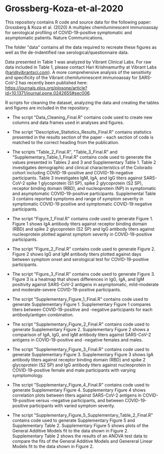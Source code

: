 # Grossberg-Koza-et-al-2020
This repository contains R code and source data for the following paper: Grossberg &amp; Koza et al. (2020) A multiplex chemiluminescent immunoassay for serological profiling of COVID-19-positive symptomatic and asymptomatic patients. Nature Communications. 

The folder "data" contains all the data required to recreate these figures as well as the de-indentified raw serological/questionnaire data. 

Data presented in Table 1 was analyzed by Vibrant Clinical Labs. For raw data included in Table 1, please contact Hari Krishnamurthy at Vibrant Labs (hari@vibrantsci.com). A more comprehensive analysis of the sensitivity and specificity of the Vibrant chemiluminescent immunoassay for SARS-CoV-2 has recently been published here: https://journals.plos.org/plosone/article?id=10.1371/journal.pone.0242655#sec006. 

R scripts for cleaning the dataset, analyzing the data and creating the tables and figures are included in the repository:

- The script "Data_Cleaning_Final.R" contains code used to create new columns and data frames used in analyses and figures. 

- The script "Descriptive_Statistics_Results_Final.R" contains statistics presented in the results section of the paper - each section of code is matched to the correct heading from the publication. 

- The scripts "Table_2_Final.R", "Table_3_Final.R" and "Supplementary_Table_1_Final.R" contains code used to generate the values presented in Tables 2 and 3 and Supplementary Table 1. Table 2 investigates demographic and clinical characteristics of the Colorado cohort including COVID-19-positive and COVID-19-negative participants. Table 3 investigates IgM, IgA, and IgG titers against SARS-CoV-2 spike 1 glycoprotein (S1 SP), spike 2 glycoprotein (S2 SP), receptor binding domain (RBD), and nucleoprotein (NP) in symptomatic and asymptomatic COVID-19-positive participants. Supplemental Table 3 contains reported symptoms and range of symptom severity in symptomatic COVID-19 positive and symptomatic COVID-19 negative participants.

- The script "Figure_1_Final.R" contains code used to generate Figure 1. Figure 1 shows IgA antibody titers against receptor binding domain (RBD) and spike 2 glycoprotein (S2 SP) and IgG antibody titers against nucleoprotein plotted against symptom severity in COVID-19-positive participants. 

- The script "Figure_2_Final.R" contains code used to generate Figure 2. Figure 2 shows IgG and IgM antibody titers plotted against days between symptom onset and serological test for COVID-19-positive participants. 

- The script "Figure_3_Final.R" contains code used to generate Figure 3. Figure 3 is a heatmap that shows differences in IgG, IgA, and IgM positivity against SARS-CoV-2 antigens in asymptomatic, mild-moderate and moderate-severe COVID-19-positive participants. 

- The script "Supplementary_Figure_1_Final.R" contains code used to generate Supplementary Figure 1. Supplementary Figure 1 compares titers between COVID-19-positive and -negative participants for each antibody/antigen combination.

- The script "Supplementary_Figure_2_Final.R" contains code used to generate Supplementary Figure 2. Supplementary Figure 2 shows a comparison of IgA, IgG, and IgM antibody titers against SARS-CoV-2 antigens in COVID-19-positive and -negative females and males.

- The script "Supplementary_Figure_3_Final.R" contains code used to generate Supplementary Figure 3. Supplementary Figure 3 shows IgA antibody titers against receptor binding domain (RBD) and spike 2 glycoprotein (S2 SP) and IgG antibody titers against nucleoprotein in COVID-19-positive female and male participants with varying symptomology.

- The script "Supplementary_Figure_4_Final.R" contains code used to generate Supplementary Figure 4. Supplementary Figure 4 shows correlation plots between titers against SARS-CoV-2 antigens in COVID-19-positive versus –negative participants, and between COVID-19-positive participants with varied symptom severity.

- The script "Supplementary_Figure_5_Supplementary_Table_2_Final.R" contains code used to generate Supplementary Figure 5 and Supplementary Table 2. Supplementary Figure 5 shows plots of the General Additive Models fit to the data shown in Figure 2. Supplementary Table 2 shows the results of an ANOVA test data to compare the fits of the General Additive Models and Genereral Linear Models fit to the data shown in Figure 2. 
